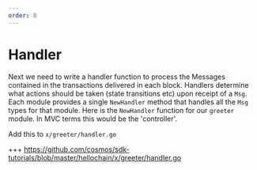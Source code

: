 ```yaml
---
order: 8
---
```


# Handler

Next we need to write a handler function to process the Messages contained in
the transactions delivered in each block. Handlers determine what actions
should be taken (state transitions etc) upon receipt of a `Msg`. Each module
provides a single `NewHandler` method that handles all the `Msg` types for that
module. Here is the `NewHandler` function for our `greeter` module. In MVC
terms this would be the 'controller'. 

Add this to `x/greeter/handler.go`

+++ https://github.com/cosmos/sdk-tutorials/blob/master/hellochain/x/greeter/handler.go
